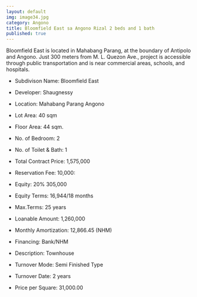 ```yaml
---
layout: default
img: image34.jpg
category: Angono
title: Bloomfield East sa Angono Rizal 2 beds and 1 bath
published: true
---
```


Bloomfield East is located in Mahabang Parang, at the boundary of Antipolo and Angono.   Just 300 meters from M. L. Quezon Ave., project is accessible through public transportation and is near commercial areas, schools, and hospitals.

- Subdivison Name: Bloomfield East 
- Developer: Shaugnessy 
- Location: Mahabang Parang Angono
- Lot Area: 40 sqm
- Floor Area: 44 sqm.
- No. of Bedroom: 2
- No. of Toilet & Bath: 1

- Total Contract Price: 1,575,000
- Reservation Fee: 10,000:
- Equity: 20% 305,000
- Equity Terms: 16,944/18 months
- Max.Terms: 25 years
- Loanable Amount: 1,260,000
- Monthly Amortization: 12,866.45 (NHM)

- Financing: Bank/NHM
- Description: Townhouse
- Turnover Mode: Semi Finished Type
- Turnover Date: 2 years
- Price per Square: 31,000.00

